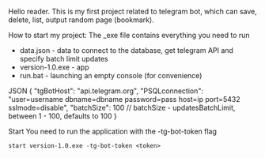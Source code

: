 Hello reader.
This is my first project related to telegram bot, which can save, delete, list, output random page (bookmark).

How to start my project:
The _exe file contains everything you need to run
- data.json - data to connect to the database, get telegram API and specify batch limit updates
- version-1.0.exe - app
- run.bat - launching an empty console (for convenience)

JSON
{
    "tgBotHost": "api.telegram.org",
    "PSQLconnection": "user=username dbname=dbname password=pass host=ip port=5432 sslmode=disable",
    "batchSize": 100   // batchSize - updatesBatchLimit, between 1 - 100, defaults to 100
}

Start
You need to run the application with the -tg-bot-token <token> flag
```
start version-1.0.exe -tg-bot-token <token>
```
